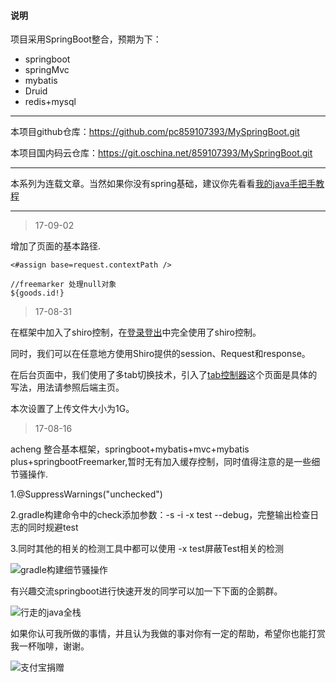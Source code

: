#### 说明

项目采用SpringBoot整合，预期为下：

- springboot
- springMvc
- mybatis
- Druid
- redis+mysql

----

本项目github仓库：https://github.com/pc859107393/MySpringBoot.git

本项目国内码云仓库：https://git.oschina.net/859107393/MySpringBoot.git

----

本系列为连载文章。当然如果你没有spring基础，建议你先看看[我的java手把手教程](http://acheng1314.cn/front/postMap/%E6%89%8B%E6%8A%8A%E6%89%8B)

----

> 17-09-02

增加了页面的基本路径.

```
<#assign base=request.contextPath />

//freemarker 处理null对象
${goods.id!}
```

> 17-08-31

在框架中加入了shiro控制，在[登录登出](https://github.com/pc859107393/MySpringBoot/blob/master/src/main/java/acheng1314/cn/controller/MainController.java)中完全使用了shiro控制。

同时，我们可以在任意地方使用Shiro提供的session、Request和response。

在后台页面中，我们使用了多tab切换技术，引入了[tab控制器](https://github.com/pc859107393/MySpringBoot/blob/master/src/main/resources/templates/tab.ftl)这个页面是具体的写法，用法请参照后端主页。

本次设置了上传文件大小为1G。

> 17-08-16

acheng 整合基本框架，springboot+mybatis+mvc+mybatis plus+springbootFreemarker,暂时无有加入缓存控制，同时值得注意的是一些细节骚操作.

1.@SuppressWarnings("unchecked")

2.gradle构建命令中的check添加参数：-s -i -x test --debug，完整输出检查日志的同时规避test

3.同时其他的相关的检测工具中都可以使用 -x test屏蔽Test相关的检测

![gradle构建细节骚操作](http://acheng1314.cn/static/uploadFiles/20170816/59f2402d73fe4e37a7d763ab6b9c51ef.png)

有兴趣交流springboot进行快速开发的同学可以加一下下面的企鹅群。

![行走的java全栈](https://acheng1314.cn/wp-content/uploads/2016/10/行走的java全栈群二维码.png)

如果你认可我所做的事情，并且认为我做的事对你有一定的帮助，希望你也能打赏我一杯咖啡，谢谢。

![支付宝捐赠](http://acheng1314.cn:80/static/uploadFiles/20170803/342f888f1ae842aa90041e492f82890e.jpg)

